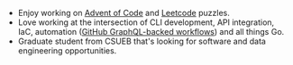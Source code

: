 - Enjoy working on [Advent of Code](https://github.com/arunsathiya/adventofcode) and [Leetcode](https://github.com/arunsathiya/leetcode) puzzles.
- Love working at the intersection of CLI development, API integration, IaC, automation ([GitHub GraphQL-backed workflows](https://github.com/arunsathiya/set-output-janitor)) and all things Go.
- Graduate student from CSUEB that's looking for software and data engineering opportunities.
